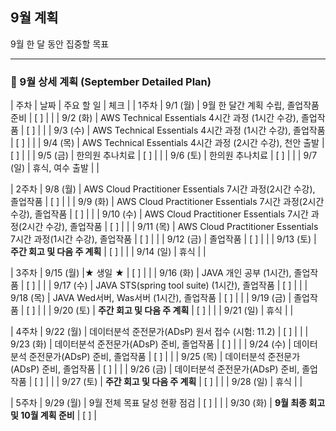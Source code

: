 ## 9월 계획
9월 한 달 동안 집중할 목표

---

### 📅 9월 상세 계획 (September Detailed Plan)

| 주차 | 날짜 | 주요 할 일 | 체크 |
| 1주차 | 9/1 (월) | 9월 한 달간 계획 수립, 졸업작품 준비 | [ ] |
| | 9/2 (화) | AWS Technical Essentials 4시간 과정 (1시간 수강), 졸업작품 | [ ] |
| | 9/3 (수) | AWS Technical Essentials 4시간 과정 (1시간 수강), 졸업작품 | [ ] |
| | 9/4 (목) | AWS Technical Essentials 4시간 과정 (2시간 수강), 천안 출발 | [ ] |
| | 9/5 (금) | 한의원 추나치료 | [ ] |
| | 9/6 (토) | 한의원 추나치료 | [ ] |
| | 9/7 (일) | 휴식, 여수 출발 | |

| 2주차 | 9/8 (월) | AWS Cloud Practitioner Essentials 7시간 과정(2시간 수강), 졸업작품 | [ ] |
| | 9/9 (화) | AWS Cloud Practitioner Essentials 7시간 과정(2시간 수강), 졸업작품  | [ ] |
| | 9/10 (수) | AWS Cloud Practitioner Essentials 7시간 과정(2시간 수강), 졸업작품 | [ ] |
| | 9/11 (목) | AWS Cloud Practitioner Essentials 7시간 과정(1시간 수강), 졸업작품 | [ ] |
| | 9/12 (금) | 졸업작품 | [ ] |
| | 9/13 (토) | **주간 회고 및 다음 주 계획** | [ ] |
| | 9/14 (일) | 휴식 | |

| 3주차 | 9/15 (월) |★ 생일 ★ | [ ] |
| | 9/16 (화) | JAVA 개인 공부 (1시간), 졸업작품 | [ ] |
| | 9/17 (수) | JAVA STS(spring tool suite) (1시간), 졸업작품 | [ ] |
| | 9/18 (목) | JAVA Wed서버, Was서버 (1시간), 졸업작품 | [ ] |
| | 9/19 (금) | 졸업작품 | [ ] |
| | 9/20 (토) | **주간 회고 및 다음 주 계획** | [ ] |
| | 9/21 (일) | 휴식 | |

| 4주차 | 9/22 (월) | 데이터분석 준전문가(ADsP) 원서 접수 (시험: 11.2) | [ ] |
| | 9/23 (화) | 데이터분석 준전문가(ADsP) 준비, 졸업작품 | [ ] |
| | 9/24 (수) | 데이터분석 준전문가(ADsP) 준비, 졸업작품 | [ ] |
| | 9/25 (목) | 데이터분석 준전문가(ADsP) 준비, 졸업작품 | [ ] |
| | 9/26 (금) | 데이터분석 준전문가(ADsP) 준비, 졸업작품 | [ ] |
| | 9/27 (토) | **주간 회고 및 다음 주 계획** | [ ] |
| | 9/28 (일) | 휴식 | |

| 5주차 | 9/29 (월) | 9월 전체 목표 달성 현황 점검 | [ ] |
| | 9/30 (화) | **9월 최종 회고 및 10월 계획 준비** | [ ] |
